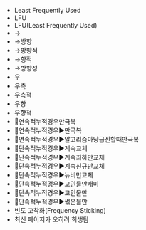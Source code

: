 ﻿- Least Frequently Used
- LFU
- LFU(Least Frequently Used)
- →
- →방향
- →방향적
- →향적
- →방향성
- 우
- 우측
- 우측적
- 우향
- 우향적
- 📌연속적누적경우만극복
- 📌연속적누적경우▶️만극복
- 📌연속적누적경우▶️알고리즘마냥급진할때만극복
- 📌단속적누적경우▶️계속교체
- 📌단속적누적경우▶️계속최하만교체
- 📌단속적누적경우▶️계속신규만교체
- 📌단속적누적경우▶️뉴비만교체
- 📌단속적누적경우▶️고인물만재미
- 📌단속적누적경우▶️고인물만
- 📌단속적누적경우▶️썪은물만
- 빈도 고착화(Frequency Sticking)
- 최신 페이지가 오히려 희생됨
